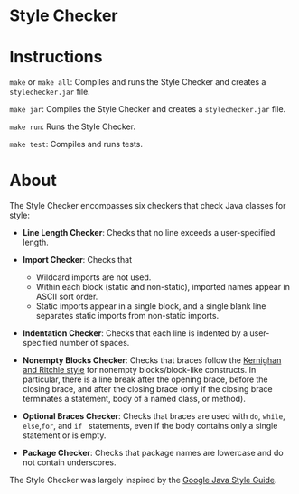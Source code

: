 # Style Checker

# Instructions
`make` or `make all`: Compiles and runs the Style Checker and creates a `stylechecker.jar` file.

`make jar`: Compiles the Style Checker and creates a `stylechecker.jar` file.

`make run`: Runs the Style Checker.

`make test`: Compiles and runs tests.

# About
The Style Checker encompasses six checkers that check Java classes for style:

* **Line Length Checker**: Checks that no line exceeds a user-specified length.

* **Import Checker**: Checks that
  * Wildcard imports are not used.
  * Within each block (static and non-static), imported names appear in ASCII sort order.
  * Static imports appear in a single block, and a single blank line separates static imports
   from non-static imports.

* **Indentation Checker**: Checks that each line is indented by a user-specified number of spaces.

* **Nonempty Blocks Checker**: Checks that braces follow the 
[Kernighan and Ritchie style](https://en.wikipedia.org/wiki/Indentation_style#K&R_style) for nonempty
 blocks/block-like constructs. In particular, there is a line break after the opening brace, before the closing brace, and after the closing brace (only if the closing brace terminates a
  statement, body of a named class, or method).
  
* **Optional Braces Checker**: Checks that braces are used with `do`, `while`, `else`,`for`, and `if
` statements, even if the body contains only a single statement or is empty.

* **Package Checker**: Checks that package names are lowercase and do not contain underscores.

The Style Checker was largely inspired by the [Google Java Style Guide](https://google.github.io/styleguide/javaguide.html).